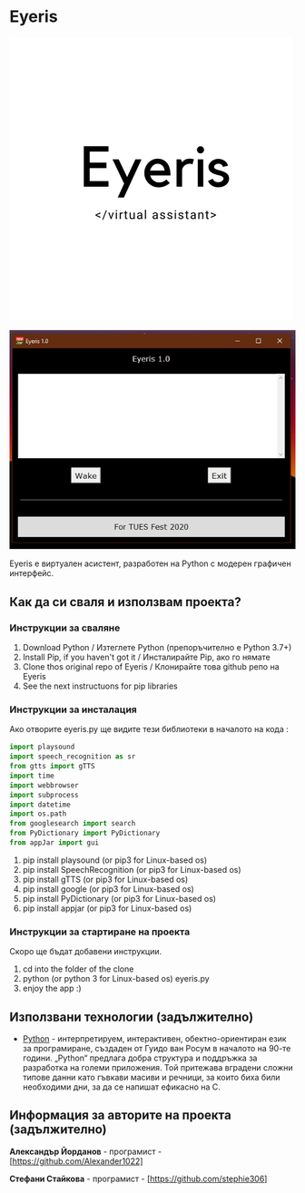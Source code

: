 # Eyeris

![Eyeris Logo](https://github.com/Alexander1022/Eyeris/blob/master/Eyeris0.png)

![Screenshot of Eyeris](https://github.com/Alexander1022/Eyeris/blob/master/screenshot.PNG)


Eyeris е виртуален асистент, разработен на Python с модерен графичен интерфейс.

## Как да си сваля и използвам проекта? 

### Инструкции за сваляне

1) Download Python / Изтеглете Python (препоръчително е Python 3.7+)
2) Install Pip, if you haven't got it / Инсталирайте Pip, ако го нямате 
3) Clone thos original repo of Eyeris / Клонирайте това github репо на Eyeris
4) See the next instructuons for pip libraries

### Инструкции за инсталация

Ако отворите eyeris.py ще видите тези библиотеки в началото на кода : 

```python
import playsound
import speech_recognition as sr
from gtts import gTTS
import time
import webbrowser
import subprocess
import datetime
import os.path
from googlesearch import search
from PyDictionary import PyDictionary
from appJar import gui
```

1) pip install playsound (or pip3 for Linux-based os)
2) pip install SpeechRecognition (or pip3 for Linux-based os)
3) pip install gTTS (or pip3 for Linux-based os)
4) pip install google (or pip3 for Linux-based os)
5) pip install PyDictionary (or pip3 for Linux-based os)
6) pip install appjar (or pip3 for Linux-based os)

### Инструкции за стартиране на проекта

Скоро ще бъдат добавени инструкции.

1) cd into the folder of the clone
2) python (or python 3 for Linux-based os) eyeris.py
3) enjoy the app :)

## Използвани технологии (задължително)

* [Python](https://www.python.org/) - интерпретируем, интерактивен, обектно-ориентиран език за програмиране, създаден от Гуидо ван Росум в началото на 90-те години. „Python“ предлага добра структура и поддръжка за разработка на големи приложения. Той притежава вградени сложни типове данни като гъвкави масиви и речници, за които биха били необходими дни, за да се напишат ефикасно на C.

## Информация за авторите на проекта (задължително)

 **Александър Йорданов** - програмист - [https://github.com/Alexander1022]
 
 **Стефани Стайкова** - програмист - [https://github.com/stephie306]
